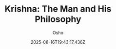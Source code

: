 ---
title: "Krishna: The Man and His Philosophy"
date: "2025-08-16T19:43:17.436Z"
author: "Osho"
read_year: "NO"
recommendation: '3'
url: /bookshelf/krishna-the-man-and-his-philosophy
---